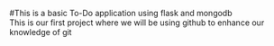 #This is a basic To-Do application using flask and mongodb 
<br>
This is our first project where we will be using github to enhance our knowledge of git 
